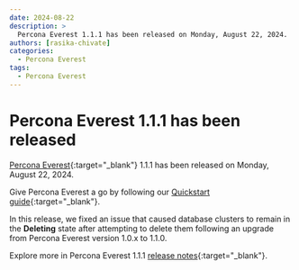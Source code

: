 ```yaml
---
date: 2024-08-22
description: >
  Percona Everest 1.1.1 has been released on Monday, August 22, 2024.
authors: [rasika-chivate]
categories:
  - Percona Everest
tags:
  - Percona Everest
---
```


# Percona Everest 1.1.1 has been released

<!-- more -->

[Percona Everest](https://docs.percona.com/everest/index.html){:target="_blank"} 1.1.1 has been released on Monday, August 22, 2024. 

Give Percona Everest a go by following our [Quickstart guide](https://docs.percona.com/everest/quickstart-guide/quick-install.html){:target="_blank"}.


In this release, we fixed an issue that caused database clusters to remain in the **Deleting** state after attempting to delete them following an upgrade from Percona Everest version 1.0.x to 1.1.0.


Explore more in Percona Everest 1.1.1 [release notes](https://docs.percona.com/everest/release-notes/Percona-Everest-1.1.1-%282024-08-22%29.html){:target="_blank"}.